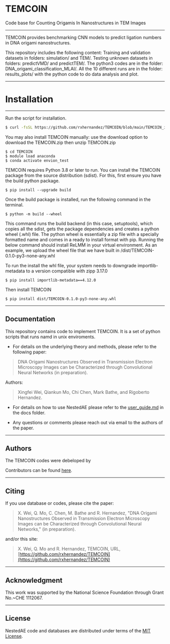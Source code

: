 # TEMCOIN
Code base for Counting Origamis In Nanostructures in TEM Images

----------------

TEMCOIN provides benchmarking CNN models to predict ligation numbers in DNA origami nanostructures.

This repository includes the following content:
Training and validation datasets in folders: simulation/ and TEM/.
Testing unknown datasets in folders: predictVMD/ and predictTEM/.
The python3 codes are in the folder: DNA_origami_classification_MLAI/.
All the 10 different runs are in the folder: results_plots/ with the python code to do data analysis and plot.

<hr>

# Installation
----------------
Run the script for installation.
```bash
$ curl -fsSL https://github.com/rxhernandez/TEMCOIN/blob/main/TEMCOIN_install.sh | bash
```
You may also install TEMCOIN manually: 
use the download option to download the TEMCOIN.zip then unzip TEMCOIN.zip 
```
$ cd TEMCOIN
$ module load anaconda
$ conda activate envion_test
```

TEMCOIN requires Python 3.8 or later to run. You can install the TEMCOIN package from the source distribution (sdist). For this, first ensure you have the build python package.
```
$ pip install --upgrade build
```
Once the build package is installed, run the following command in the terminal.
```
$ python -m build --wheel
```
This command runs the build backend (in this case, setuptools), which copies all the sdist, gets the package dependencies and creates a python wheel (.whl) file. The python wheel is essentially a zip file with a specially formatted name and comes in a ready to install format with pip. Running the below command should install ReLMM in your virtual environment. As an example, we upload the wheel file that we have built in /dist/TEMCOIN-0.1.0-py3-none-any.whl 

To run the install the whl file, your system needs to downgrade importlib-metadata to a version compatible with zipp 3.17.0
```
$ pip install importlib-metadata==4.12.0
```
Then install TEMCOIN
```
$ pip install dist/TEMCOIN-0.1.0-py3-none-any.whl
```
<hr>

Documentation
----------------

This repository contains code to implement TEMCOIN. It 
is a set of python scripts that runs namd in unix
enviroments.

* For details on the underlying theory and methods,
please refer to the following paper:
> DNA Origami Nanostructures Observed in Transmission Electron Microscopy Images can be Characterized through Convolutional Neural Networks (in preparation).

Authors: 
> Xingfei Wei, Qiankun Mo, Chi Chen, Mark Bathe, and Rigoberto Hernandez.

* For details on how to use NestedAE please refer to the 
[user_guide.md](https://github.com/rxhernandez/TEMCOIN/blob/main/user_guide.md) in the docs folder.

* Any questions or comments please reach out via email
to the authors of the paper.


<hr>

Authors
----------------

The TEMCOIN codes were debeloped by

Contributors can be found [here](https://github.com/rxhernandez/TEMCOIN/graphs/contributors).

<hr>

Citing
----------------

If you use database or codes, please cite the paper:

>X. Wei, Q. Mo, C. Chen, M. Bathe and R. Hernandez, "DNA Origami Nanostructures Observed in Transmission Electron Microscopy Images can be Characterized through Convolutional Neural Networks," (in preparation).

and/or this site:

>X. Wei, Q. Mo and R. Hernandez, TEMCOIN, URL, [https://github.com/rxhernandez/TEMCOIN](https://github.com/rxhernandez/TEMCOIN)

<hr>

Acknowledgment
----------------

This work was supported by the National Science Foundation through Grant No.~CHE 1112067.


<hr>

License
----------------

NestedAE code and databases are distributed under terms of the [MIT License](https://github.com/rxhernandez/TEMCOIN/blob/main/LICENSE).

